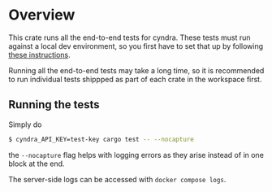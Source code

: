 # Overview
This crate runs all the end-to-end tests for cyndra. These tests must run against a local dev environment, so you first have to set that up by following [these instructions](../README.md#working-on-cyndra).

Running all the end-to-end tests may take a long time, so it is recommended to run individual tests shippped as part of each crate in the workspace first.

## Running the tests
Simply do

```bash
$ cyndra_API_KEY=test-key cargo test -- --nocapture
```

the `--nocapture` flag helps with logging errors as they arise instead of in one block at the end.

The server-side logs can be accessed with `docker compose logs`.
